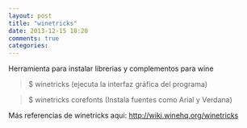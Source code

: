 ```yaml
---
layout: post
title: "winetricks"
date: 2013-12-15 18:20
comments: true
categories: 
---
```

Herramienta para instalar librerias y complementos para wine

>$ winetricks (ejecuta la interfaz gráfica del programa)

>$ winetricks corefonts (Instala fuentes como Arial y Verdana)

Más referencias de winetricks aqui: <http://wiki.winehq.org/winetricks>

